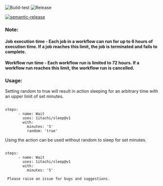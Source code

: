 ![Build-test](https://github.com/1itachi/sleep/actions/workflows/test.yml/badge.svg)
![Release](https://github.com/1itachi/sleep/actions/workflows/release.yml/badge.svg)

[![semantic-release](https://img.shields.io/badge/%20%20%F0%9F%93%A6%F0%9F%9A%80-semantic--release-e10079.svg)](https://github.com/semantic-release/semantic-release)


### Note: 
#### Job execution time - Each job in a workflow can run for up to 6 hours of execution time. If a job reaches this limit, the job is terminated and fails to complete.
#### Workflow run time - Each workflow run is limited to 72 hours. If a workflow run reaches this limit, the workflow run is cancelled.


### Usage:

Setting random to true will result in action sleeping for an arbitrary time with an upper limit of set minutes.
```

steps:
      - name: Wait
        uses: 1itachi/sleep@v1
        with:
          minutes: '5'
          random: 'true'
 ```   
 
 Using the action can be used without random to sleep for set minutes.
```

steps:
      - name: Wait
        uses: 1itachi/sleep@v1
        with:
          minutes: '5'
 ``` 
 
` Please raise an issue for bugs and suggestions.`
          
